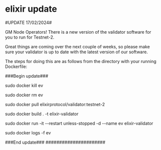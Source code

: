 # elixir update
#UPDATE 17/02/2024#

GM Node Operators! There is a new version of the validator software for you to run for Testnet-2. 

Great things are coming over the next couple of weeks, so please make sure your validator is up to date with the latest version of our software. 

The steps for doing this are as follows from the directory with your running Dockerfile:

###Begin update###

sudo docker kill ev

sudo docker rm ev

sudo docker pull elixirprotocol/validator:testnet-2

sudo docker build . -t elixir-validator

sudo docker run -it --restart unless-stopped -d --name ev elixir-validator

sudo docker logs -f ev

###End update###
######################

